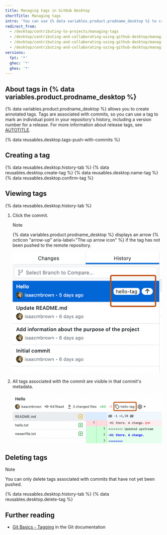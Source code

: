 ```yaml
---
title: Managing tags in GitHub Desktop
shortTitle: Managing tags
intro: 'You can use {% data variables.product.prodname_desktop %} to create, push, and view tags.'
redirect_from:
  - /desktop/contributing-to-projects/managing-tags
  - /desktop/contributing-and-collaborating-using-github-desktop/managing-tags
  - /desktop/contributing-and-collaborating-using-github-desktop/managing-commits/managing-tags
  - /desktop/contributing-and-collaborating-using-github-desktop/managing-commits/managing-tags-in-github-desktop
versions:
  fpt: '*'
  ghec: '*'
  ghes: '*'
---
```

## About tags in {% data variables.product.prodname_desktop %}

{% data variables.product.prodname_desktop %} allows you to create annotated tags. Tags are associated with commits, so you can use a tag to mark an individual point in your repository's history, including a version number for a release. For more information about release tags, see [AUTOTITLE](/repositories/releasing-projects-on-github/about-releases).

{% data reusables.desktop.tags-push-with-commits %}

## Creating a tag

{% data reusables.desktop.history-tab %}
{% data reusables.desktop.create-tag %}
{% data reusables.desktop.name-tag %}
{% data reusables.desktop.confirm-tag %}

## Viewing tags

{% data reusables.desktop.history-tab %}
1. Click the commit.

   > [!NOTE]
   > {% data variables.product.prodname_desktop %} displays an arrow {% octicon "arrow-up" aria-label="The up arrow icon" %} if the tag has not been pushed to the remote repository.

   ![Screenshot of a list of commits in the "History" tab. Next to a commit, a "hello-tag" label and an "up arrow" icon are outlined in orange.](/assets/images/help/desktop/viewing-tags-in-history.png)

1. All tags associated with the commit are visible in that commit's metadata.

   ![Screenshot of the detailed view of a commit. Above the commit's diff, in the metadata, a tag icon and the label "hello-tag" are outlined in orange.](/assets/images/help/desktop/viewing-tags-in-commit.png)

## Deleting tags

> [!NOTE]
> You can only delete tags associated with commits that have not yet been pushed.

{% data reusables.desktop.history-tab %}
{% data reusables.desktop.delete-tag %}

## Further reading

* [Git Basics - Tagging](https://git-scm.com/book/en/v2/Git-Basics-Tagging) in the Git documentation
